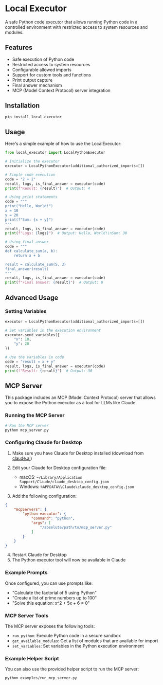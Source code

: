 # Local Executor

A safe Python code executor that allows running Python code in a controlled environment with restricted access to system resources and modules.

## Features

- Safe execution of Python code
- Restricted access to system resources
- Configurable allowed imports
- Support for custom tools and functions
- Print output capture
- Final answer mechanism
- MCP (Model Context Protocol) server integration

## Installation

```bash
pip install local-executor
```

## Usage

Here's a simple example of how to use the LocalExecutor:

```python
from local_executor import LocalPythonExecutor

# Initialize the executor
executor = LocalPythonExecutor(additional_authorized_imports=[])

# Simple code execution
code = "2 + 2"
result, logs, is_final_answer = executor(code)
print(f"Result: {result}")  # Output: 4

# Using print statements
code = """
print("Hello, World!")
x = 10
y = 20
print(f"Sum: {x + y}")
"""
result, logs, is_final_answer = executor(code)
print(f"Logs: {logs}")  # Output: Hello, World!\nSum: 30

# Using final_answer
code = """
def calculate_sum(a, b):
    return a + b

result = calculate_sum(5, 3)
final_answer(result)
"""
result, logs, is_final_answer = executor(code)
print(f"Final answer: {result}")  # Output: 8
```

## Advanced Usage

### Setting Variables

```python
executor = LocalPythonExecutor(additional_authorized_imports=[])

# Set variables in the execution environment
executor.send_variables({
    "x": 10,
    "y": 20
})

# Use the variables in code
code = "result = x + y"
result, logs, is_final_answer = executor(code)
print(f"Result: {result}")  # Output: 30
```

## MCP Server

This package includes an MCP (Model Context Protocol) server that allows you to expose the Python executor as a tool for LLMs like Claude.

### Running the MCP Server

```bash
# Run the MCP server
python mcp_server.py
```

### Configuring Claude for Desktop

1. Make sure you have Claude for Desktop installed (download from [claude.ai](https://claude.ai/desktop))
2. Edit your Claude for Desktop configuration file:
   - macOS: `~/Library/Application Support/Claude/claude_desktop_config.json`
   - Windows: `%APPDATA%\Claude\claude_desktop_config.json`

3. Add the following configuration:

```json
{
    "mcpServers": {
        "python-executor": {
            "command": "python",
            "args": [
                "/absolute/path/to/mcp_server.py"
            ]
        }
    }
}
```

4. Restart Claude for Desktop
5. The Python executor tool will now be available in Claude

### Example Prompts

Once configured, you can use prompts like:

- "Calculate the factorial of 5 using Python"
- "Create a list of prime numbers up to 100"
- "Solve this equation: x^2 + 5x + 6 = 0"

### MCP Server Tools

The MCP server exposes the following tools:

- `run_python`: Execute Python code in a secure sandbox
- `get_available_modules`: Get a list of modules that are available for import
- `set_variables`: Set variables in the Python execution environment

### Example Helper Script

You can also use the provided helper script to run the MCP server:

```bash
python examples/run_mcp_server.py
```